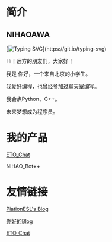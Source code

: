 # 简介

## NIHAOAWA
[![Typing SVG](https://readme-typing-svg.demolab.com?font=Fira+Code&pause=1000&width=435&lines=IMNT+STUDIO.)](https://git.io/typing-svg) 

Hi！远方的朋友们，大家好！

我是 你好，一个来自北京的小学生。

我爱好编程，也曾经参加过聊天室编写。

我会点Python、C++。

未来梦想成为程序员。

# 我的产品

[ETO_Chat](chat.imnt.or.td)

NIHAO_Bot++

# 友情链接

[PiationESL's Blog](imnt.or.td)

[你好的Blog](nihao.imnt.or.td)

[ETO_Chat](chat.imnt.or.td)

